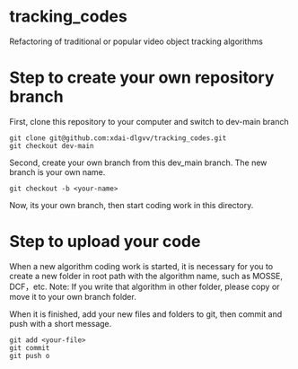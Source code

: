 # tracking_codes
Refactoring of traditional or popular video object tracking algorithms

# Step to create your own repository branch

First, clone this repository to your computer and switch to dev-main branch
```
git clone git@github.com:xdai-dlgvv/tracking_codes.git
git checkout dev-main
```

Second, create your own branch from this dev_main branch. The new branch is your own name.
```
git checkout -b <your-name>
```
Now, its your own branch, then start coding work in this directory.

# Step to upload your code

When a new algorithm coding work is started, it is necessary for you to create a new folder in root path with the algorithm name, such as MOSSE, DCF，etc.
Note: If you write that algorithm in other folder, please copy or move it to your own branch folder.

When it is finished, add your new files and folders to git, then commit and push with a short message.
```
git add <your-file>
git commit
git push o
```
